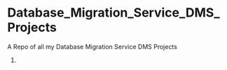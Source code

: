 # Database_Migration_Service_DMS_Projects
A Repo of all my Database Migration Service DMS Projects

1. 
